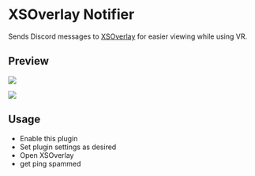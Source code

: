# XSOverlay Notifier

Sends Discord messages to [XSOverlay](https://store.steampowered.com/app/1173510/XSOverlay/) for easier viewing while using VR.

## Preview

![](https://github.com/Vendicated/Vencord/assets/24845294/205d2055-bb4a-44e4-b7e3-265391bccd40)

![](https://github.com/Vendicated/Vencord/assets/24845294/f15eff61-2d52-4620-bcab-808ecb1606d2)

## Usage

-   Enable this plugin
-   Set plugin settings as desired
-   Open XSOverlay
-   get ping spammed
